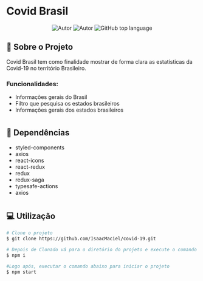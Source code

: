# Covid Brasil

<p align="center">
    <img alt="Autor" src="https://img.shields.io/badge/autor-Isaac%20Araujo-red"/>
    <img alt="Autor" src="https://img.shields.io/badge/Status-Finalizado-%23299928"/>
    <img alt="GitHub top language" src="https://img.shields.io/github/languages/top/IsaacMaciel/covid-19?color=34CB79" />
   
</p>

## :book: Sobre o Projeto

Covid Brasil tem como finalidade mostrar de forma clara as estatísticas da Covid-19 no território Brasileiro.

### Funcionalidades:

- Informações gerais do Brasil
- Filtro que pesquisa os estados brasileiros
- Informações gerais dos estados brasileiros

#

## :rocket: Dependências

- styled-components
- axios
- react-icons
- react-redux
- redux
- redux-saga
- typesafe-actions
- axios

#

## :computer: Utilização

```bash
# Clone o projeto
$ git clone https://github.com/IsaacMaciel/covid-19.git

# Depois de Clonado vá para o diretório do projeto e execute o comando abaixo para instalar as dependências
$ npm i

#Logo após, executar o comando abaixo para iniciar o projeto
$ npm start

```
